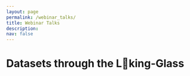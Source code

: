 ```yaml
---
layout: page
permalink: /webinar_talks/
title: Webinar Talks
description: 
nav: false
---
```


# Datasets through the L👀king-Glass
